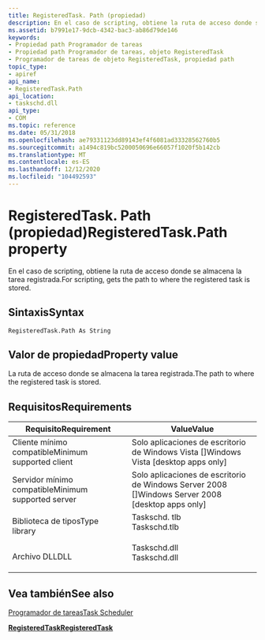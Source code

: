 ```yaml
---
title: RegisteredTask. Path (propiedad)
description: En el caso de scripting, obtiene la ruta de acceso donde se almacena la tarea registrada.
ms.assetid: b7991e17-9dcb-4342-bac3-ab86d79de146
keywords:
- Propiedad path Programador de tareas
- Propiedad path Programador de tareas, objeto RegisteredTask
- Programador de tareas de objeto RegisteredTask, propiedad path
topic_type:
- apiref
api_name:
- RegisteredTask.Path
api_location:
- taskschd.dll
api_type:
- COM
ms.topic: reference
ms.date: 05/31/2018
ms.openlocfilehash: ae79331123dd89143ef4f6081ad33328562760b5
ms.sourcegitcommit: a1494c819bc5200050696e66057f1020f5b142cb
ms.translationtype: MT
ms.contentlocale: es-ES
ms.lasthandoff: 12/12/2020
ms.locfileid: "104492593"
---
```

# <a name="registeredtaskpath-property"></a><span data-ttu-id="cb8d5-106">RegisteredTask. Path (propiedad)</span><span class="sxs-lookup"><span data-stu-id="cb8d5-106">RegisteredTask.Path property</span></span>

<span data-ttu-id="cb8d5-107">En el caso de scripting, obtiene la ruta de acceso donde se almacena la tarea registrada.</span><span class="sxs-lookup"><span data-stu-id="cb8d5-107">For scripting, gets the path to where the registered task is stored.</span></span>

## <a name="syntax"></a><span data-ttu-id="cb8d5-108">Sintaxis</span><span class="sxs-lookup"><span data-stu-id="cb8d5-108">Syntax</span></span>


```VB
RegisteredTask.Path As String
```



## <a name="property-value"></a><span data-ttu-id="cb8d5-109">Valor de propiedad</span><span class="sxs-lookup"><span data-stu-id="cb8d5-109">Property value</span></span>

<span data-ttu-id="cb8d5-110">La ruta de acceso donde se almacena la tarea registrada.</span><span class="sxs-lookup"><span data-stu-id="cb8d5-110">The path to where the registered task is stored.</span></span>

## <a name="requirements"></a><span data-ttu-id="cb8d5-111">Requisitos</span><span class="sxs-lookup"><span data-stu-id="cb8d5-111">Requirements</span></span>



| <span data-ttu-id="cb8d5-112">Requisito</span><span class="sxs-lookup"><span data-stu-id="cb8d5-112">Requirement</span></span> | <span data-ttu-id="cb8d5-113">Value</span><span class="sxs-lookup"><span data-stu-id="cb8d5-113">Value</span></span> |
|-------------------------------------|-----------------------------------------------------------------------------------------|
| <span data-ttu-id="cb8d5-114">Cliente mínimo compatible</span><span class="sxs-lookup"><span data-stu-id="cb8d5-114">Minimum supported client</span></span><br/> | <span data-ttu-id="cb8d5-115">Solo aplicaciones de escritorio de Windows Vista \[\]</span><span class="sxs-lookup"><span data-stu-id="cb8d5-115">Windows Vista \[desktop apps only\]</span></span><br/>                                          |
| <span data-ttu-id="cb8d5-116">Servidor mínimo compatible</span><span class="sxs-lookup"><span data-stu-id="cb8d5-116">Minimum supported server</span></span><br/> | <span data-ttu-id="cb8d5-117">Solo aplicaciones de escritorio de Windows Server 2008 \[\]</span><span class="sxs-lookup"><span data-stu-id="cb8d5-117">Windows Server 2008 \[desktop apps only\]</span></span><br/>                                    |
| <span data-ttu-id="cb8d5-118">Biblioteca de tipos</span><span class="sxs-lookup"><span data-stu-id="cb8d5-118">Type library</span></span><br/>             | <dl> <span data-ttu-id="cb8d5-119"><dt>Taskschd. tlb</dt></span><span class="sxs-lookup"><span data-stu-id="cb8d5-119"><dt>Taskschd.tlb</dt></span></span> </dl> |
| <span data-ttu-id="cb8d5-120">Archivo DLL</span><span class="sxs-lookup"><span data-stu-id="cb8d5-120">DLL</span></span><br/>                      | <dl> <span data-ttu-id="cb8d5-121"><dt>Taskschd.dll</dt></span><span class="sxs-lookup"><span data-stu-id="cb8d5-121"><dt>Taskschd.dll</dt></span></span> </dl> |



## <a name="see-also"></a><span data-ttu-id="cb8d5-122">Vea también</span><span class="sxs-lookup"><span data-stu-id="cb8d5-122">See also</span></span>

<dl> <dt>

[<span data-ttu-id="cb8d5-123">Programador de tareas</span><span class="sxs-lookup"><span data-stu-id="cb8d5-123">Task Scheduler</span></span>](task-scheduler-start-page.md)
</dt> <dt>

[<span data-ttu-id="cb8d5-124">**RegisteredTask**</span><span class="sxs-lookup"><span data-stu-id="cb8d5-124">**RegisteredTask**</span></span>](registeredtask.md)
</dt> </dl>

 

 





